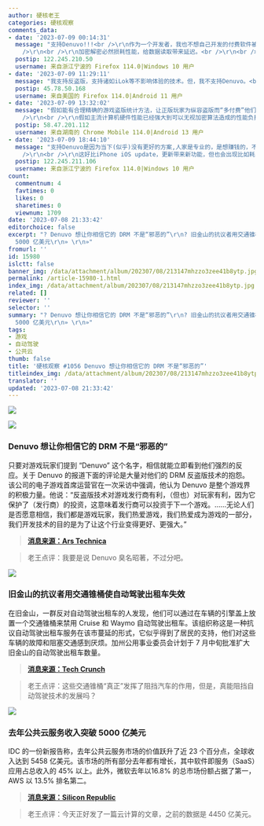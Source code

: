 ```yaml
---
author: 硬核老王
categories: 硬核观察
comments_data:
- date: '2023-07-09 00:14:31'
  message: "支持Denuvo!!!<br />\r\n作为一个开发者，我也不想自己开发的付费软件被破解。知识付费是可持续发展的前提，不然谁补偿我的损失，开发者也是人，也要吃饭。<br
    />\r\n<br />\r\n加密解密必然损耗性能，给数据读取带来延迟。<br />\r\n<br />\r\n可是，先有破解技术，然后才有的加密技术，本就是相辅相成。"
  postip: 122.245.210.50
  username: 来自浙江宁波的 Firefox 114.0|Windows 10 用户
- date: '2023-07-09 11:29:11'
  message: "我支持反盗版，支持诸如iLok等不影响体验的技术。但，我不支持Denuvo。<br />\r\n<br />\r\n任何反盗版都不能像Denuvo一样牺牲消费者的体验，否则得不偿失。"
  postip: 45.78.50.168
  username: 来自美国的 Firefox 114.0|Android 11 用户
- date: '2023-07-09 13:32:02'
  message: "假如能有合理精确的游戏盗版统计方法，让正版玩家为纵容盗版而“多付费”他们能接受吗？或者是额外付费购买专用解密算法硬件来专门执行游戏DRM解密呢？<br
    />\r\n<br />\r\n假如主流计算机硬件性能已经强大到可以无视加密算法造成的性能负担，估计Denuvo会是众望所归的主流。"
  postip: 58.47.201.112
  username: 来自湖南的 Chrome Mobile 114.0|Android 13 用户
- date: '2023-07-09 18:44:10'
  message: "支持Denuvo是因为当下(似乎)没有更好的方案,人家是专业的，是想赚钱的，不傻。<br />\r\n<br />\r\n保护的只是正版用户的权益。<br
    />\r\n<br />\r\n这好比iPhone iOS update，更新带来新功能，但也会出现比如耗电增加，卡顿的问题。<br />\r\n<br />\r\n在没有更好的方案前，这就是最好的方案。"
  postip: 122.245.211.106
  username: 来自浙江宁波的 Firefox 114.0|Windows 10 用户
count:
  commentnum: 4
  favtimes: 0
  likes: 0
  sharetimes: 0
  viewnum: 1709
date: '2023-07-08 21:33:42'
editorchoice: false
excerpt: "? Denuvo 想让你相信它的 DRM 不是“邪恶的”\r\n? 旧金山的抗议者用交通锥桶使自动驾驶出租车失效\r\n? 去年公共云服务收入突破
  5000 亿美元\r\n» \r\n»"
fromurl: ''
id: 15980
islctt: false
banner_img: /data/attachment/album/202307/08/213147mhzzo3zee41b8ytp.jpg
permalink: /article-15980-1.html
index_img: /data/attachment/album/202307/08/213147mhzzo3zee41b8ytp.jpg
related: []
reviewer: ''
selector: ''
summary: "? Denuvo 想让你相信它的 DRM 不是“邪恶的”\r\n? 旧金山的抗议者用交通锥桶使自动驾驶出租车失效\r\n? 去年公共云服务收入突破
  5000 亿美元\r\n» \r\n»"
tags:
- 游戏
- 自动驾驶
- 公共云
thumb: false
title: '硬核观察 #1056 Denuvo 想让你相信它的 DRM 不是“邪恶的”'
titleindex_img: /data/attachment/album/202307/08/213147mhzzo3zee41b8ytp.jpg
translator: ''
updated: '2023-07-08 21:33:42'
---
```


![](/data/attachment/album/202307/08/213147mhzzo3zee41b8ytp.jpg)


![](/data/attachment/album/202307/08/213156k1p41i6sli14np51.jpg)


### Denuvo 想让你相信它的 DRM 不是“邪恶的”


只要对游戏玩家们提到 “Denuvo” 这个名字，相信就能立即看到他们强烈的反应。关于 Denuvo 的报道下面的评论是大量对他们的 DRM 反盗版技术的抱怨。该公司的电子游戏首席运营官在一次采访中强调，他认为 Denuvo 是整个游戏界的积极力量。他说：“反盗版技术对游戏发行商有利，（但也）对玩家有利，因为它保护了（发行商）的投资，这意味着发行商可以投资于下一个游戏。……无论人们是否愿意相信，我们都是游戏玩家，我们热爱游戏，我们热爱成为游戏的一部分，我们开发技术的目的是为了让这个行业变得更好、更强大。”



> 
> **[消息来源：Ars Technica](https://arstechnica.com/gaming/2023/07/denuvo-wants-to-convince-you-its-drm-isnt-evil/)**
> 
> 
> 



> 
> 老王点评：我要是说 Denuvo 臭名昭著，不过分吧。
> 
> 
> 


![](/data/attachment/album/202307/08/213207jxzr6egv00mln1gw.jpg)


### 旧金山的抗议者用交通锥桶使自动驾驶出租车失效


在旧金山，一群反对自动驾驶出租车的人发现，他们可以通过在车辆的引擎盖上放置一个交通锥桶来禁用 Cruise 和 Waymo 自动驾驶出租车。该组织称这是一种抗议自动驾驶出租车服务在该市蔓延的形式，它似乎得到了居民的支持，他们对这些车辆的故障和阻塞交通感到厌烦。加州公用事业委员会计划于 7 月中旬批准扩大旧金山的自动驾驶出租车数量。



> 
> **[消息来源：Tech Crunch](https://techcrunch.com/2023/07/06/robotaxi-haters-in-san-francisco-are-disabling-waymo-cruise-traffic-cones/)**
> 
> 
> 



> 
> 老王点评：这些交通锥桶“真正”发挥了阻挡汽车的作用，但是，真能阻挡自动驾驶技术的发展吗？
> 
> 
> 


![](/data/attachment/album/202307/08/213225n21wocpono1gnvwd.jpg)


### 去年公共云服务收入突破 5000 亿美元


IDC 的一份新报告称，去年公共云服务市场的价值跃升了近 23 个百分点，全球收入达到 5458 亿美元。该市场的所有部分去年都有增长，其中软件即服务（SaaS）应用占总收入的 45% 以上。此外，微软去年以16.8% 的总市场份额占据了第一，AWS 以 13.5% 排名第二。



> 
> **[消息来源：Silicon Republic](https://www.siliconrepublic.com/enterprise/public-cloud-services-revenue-idc-microsoft)**
> 
> 
> 



> 
> 老王点评：今天正好发了一篇云计算的文章，之前的数据是 4450 亿美元。
> 
> 
>